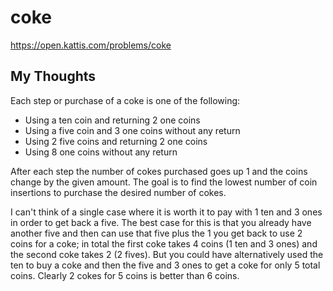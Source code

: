 # coke

<https://open.kattis.com/problems/coke>

## My Thoughts

Each step or purchase of a coke is one of the following:

- Using a ten coin and returning 2 one coins
- Using a five coin and 3 one coins without any return
- Using 2 five coins and returning 2 one coins
- Using 8 one coins without any return

After each step the number of cokes purchased goes up 1 and the coins change by the given amount. The goal is to find the lowest number of coin insertions to purchase the desired number of cokes.

I can't think of a single case where it is worth it to pay with 1 ten and 3 ones in order to get back a five. The best case for this is that you already have another five and then can use that five plus the 1 you get back to use 2 coins for a coke; in total the first coke takes 4 coins (1 ten and 3 ones) and the second coke takes 2 (2 fives). But you could have alternatively used the ten to buy a coke and then the five and 3 ones to get a coke for only 5 total coins. Clearly 2 cokes for 5 coins is better than 6 coins.
